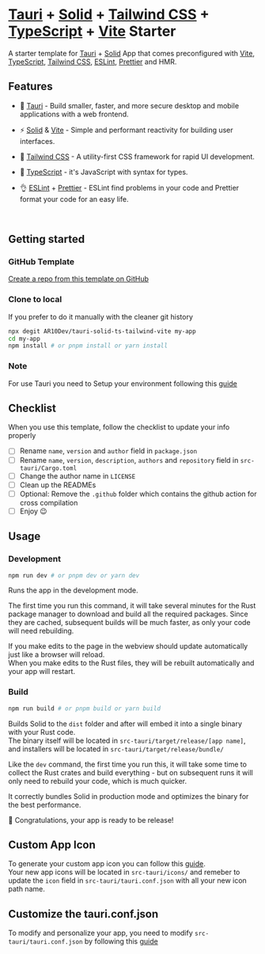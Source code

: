 # [Tauri](https://tauri.app) + [Solid](https://solidjs.com) + [Tailwind CSS](https://tailwindcss.com) + [TypeScript](https://typescriptlang.org) + [Vite](https://vitejs.dev) Starter

A starter template for [Tauri](https://tauri.app) + [Solid](https://solidjs.com) App that comes preconfigured with [Vite](https://vitejs.dev),
[TypeScript](https://typescriptlang.org), [Tailwind CSS](https://tailwindcss.com), [ESLint](https://eslint.org), [Prettier](https://prettier.io) and HMR.

## Features

- 🤩 [Tauri](https://tauri.app) - Build smaller, faster, and more secure desktop and mobile applications with a web frontend.

- ⚡️ [Solid](https://solidjs.com) & [Vite](https://vitejs.dev) - Simple and performant reactivity for building user interfaces.

- 🎨 [Tailwind CSS](https://tailwindcss.com) - A utility-first CSS framework for rapid UI development.

- 💪 [TypeScript](https://typescriptlang.org) - it's JavaScript with syntax for types.

- 👌 [ESLint](https://eslint.org) + [Prettier](https://prettier.io) - ESLint find problems in your code and Prettier format your code for an easy life.

<br>

## Getting started

### GitHub Template

[Create a repo from this template on GitHub](https://github.com/AR10Dev/solid-tailwind-ts-vite/generate)

### Clone to local

If you prefer to do it manually with the cleaner git history

```bash
npx degit AR10Dev/tauri-solid-ts-tailwind-vite my-app
cd my-app
npm install # or pnpm install or yarn install
```

### Note
For use Tauri you need to Setup your environment following this [guide](https://tauri.app/guides/getting-started/prerequisites)

## Checklist

When you use this template, follow the checklist to update your info properly

- [ ] Rename `name`, `version` and `author` field in `package.json`
- [ ] Rename `name`, `version`, `description`, `authors` and `repository` field in `src-tauri/Cargo.toml`
- [ ] Change the author name in `LICENSE`
- [ ] Clean up the READMEs
- [ ] Optional: Remove the `.github` folder which contains the github action for cross compilation
- [ ] Enjoy 😉

## Usage

### Development

```bash
npm run dev # or pnpm dev or yarn dev
```

Runs the app in the development mode.<br>

The first time you run this command, it will take several minutes for the Rust package manager to download and build all the required packages. Since they are cached, subsequent builds will be much faster, as only your code will need rebuilding.<br>

If you make edits to the page in the webview should update automatically just like a browser will reload.<br>
When you make edits to the Rust files, they will be rebuilt automatically and your app will restart.<br>

### Build

```bash
npm run build # or pnpm build or yarn build
```

Builds Solid to the `dist` folder and after will embed it into a single binary with your Rust code.<br>
The binary itself will be located in `src-tauri/target/release/[app name]`, and installers will be located in `src-tauri/target/release/bundle/`<br>

Like the `dev` command, the first time you run this, it will take some time to collect the Rust crates and build everything - but on subsequent runs it will only need to rebuild your code, which is much quicker.<br>

It correctly bundles Solid in production mode and optimizes the binary for the best performance.<br>

🎉 Congratulations, your app is ready to be release!

## Custom App Icon
To generate your custom app icon you can follow this [guide](https://tauri.app/guides/features/icons).<br>
Your new app icons will be located in `src-tauri/icons/` and remeber to update the `icon` field in `src-tauri/tauri.conf.json` with all your new icon path name.<br>

## Customize the tauri.conf.json

To modify and personalize your app, you need to modify `src-tauri/tauri.conf.json` by following this [guide](https://tauri.app/api/config)
